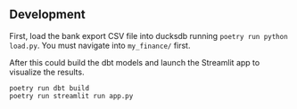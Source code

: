 ## Development

First, load the bank export CSV file into ducksdb running
`poetry run python load.py`. You must navigate into `my_finance/` first.

After this could build the dbt models and launch the Streamlit app to visualize
the results.

```
poetry run dbt build
poetry run streamlit run app.py
```
